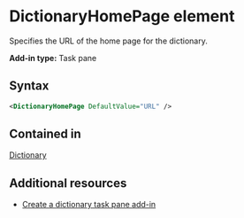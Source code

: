 # DictionaryHomePage element

Specifies the URL of the home page for the dictionary.

**Add-in type:** Task pane

## Syntax

```XML
<DictionaryHomePage DefaultValue="URL" />
```

## Contained in

[Dictionary](dictionary.md)

## Additional resources

- [Create a dictionary task pane add-in](https://docs.microsoft.com/office/dev/add-ins/word/dictionary-task-pane-add-ins)
    
